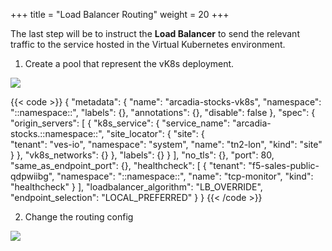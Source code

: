 +++
title = "Load Balancer Routing"
weight = 20
+++


The last step will be to instruct the **Load Balancer** to send the relevant traffic to the service hosted in the Virtual Kubernetes environment.



1. Create a pool that represent the vK8s deployment.

![](/images/6/Slide2.PNG)

{{< code >}}
{
  "metadata": {
    "name": "arcadia-stocks-vk8s",
    "namespace": "::namespace::",
    "labels": {},
    "annotations": {},
    "disable": false
  },
  "spec": {
    "origin_servers": [
      {
        "k8s_service": {
          "service_name": "arcadia-stocks.::namespace::",
          "site_locator": {
            "site": {             
              "tenant": "ves-io", 
              "namespace": "system",
              "name": "tn2-lon",
              "kind": "site"
            }
          },
          "vk8s_networks": {}
        },
        "labels": {}
      }
    ],
    "no_tls": {},
    "port": 80,
    "same_as_endpoint_port": {},
    "healthcheck": [
      {
        "tenant": "f5-sales-public-qdpwiibg",
        "namespace": "::namespace::",
        "name": "tcp-monitor",
        "kind": "healthcheck"
      }
    ],
    "loadbalancer_algorithm": "LB_OVERRIDE",
    "endpoint_selection": "LOCAL_PREFERRED"
  }
}
{{< /code >}} 

2. Change the routing config

![](/images/7/Slide3.PNG)


